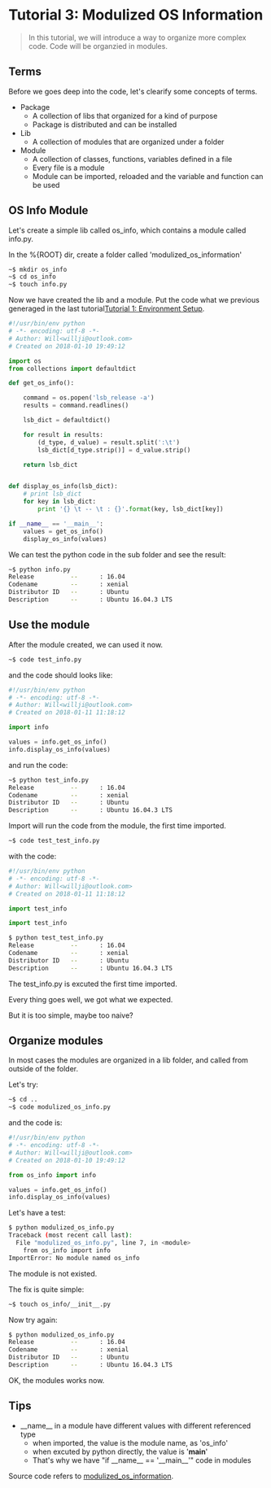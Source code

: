 Tutorial 3: Modulized OS Information
====================================

>In this tutorial, we will introduce a way to organize more complex code. Code will be organzied in modules.

Terms
-----

Before we goes deep into the code, let's clearify some concepts of terms.

- Package
  - A collection of libs that organized for a kind of purpose
  - Package is distributed and can be installed
- Lib
  - A collection of modules that are organized under a folder
- Module
  - A collection of classes, functions, variables defined in a file
  - Every file is a module
  - Module can be imported, reloaded and the variable and function can be used

OS Info Module
--------------

Let's create a simple lib called os_info, which contains a module called info.py.

In the %{ROOT} dir, create a folder called 'modulized_os_information'

``` bash
~$ mkdir os_info
~$ cd os_info
~$ touch info.py
```

Now we have created the lib and a module. Put the code what we previous generaged in the last tutorial[Tutorial 1: Environment Setup](environment_setup).

``` python
#!/usr/bin/env python
# -*- encoding: utf-8 -*-
# Author: Will<willji@outlook.com>
# Created on 2018-01-10 19:49:12

import os
from collections import defaultdict

def get_os_info():

    command = os.popen('lsb_release -a')
    results = command.readlines()

    lsb_dict = defaultdict()

    for result in results:
        (d_type, d_value) = result.split(':\t')
        lsb_dict[d_type.strip()] = d_value.strip()

    return lsb_dict


def display_os_info(lsb_dict):
    # print lsb_dict
    for key in lsb_dict:
        print '{} \t -- \t : {}'.format(key, lsb_dict[key])

if __name__ == '__main__':
    values = get_os_info()
    display_os_info(values)
```

We can test the python code in the sub folder and see the result:

``` bash
~$ python info.py
Release          --      : 16.04
Codename         --      : xenial
Distributor ID   --      : Ubuntu
Description      --      : Ubuntu 16.04.3 LTS
```

Use the module
--------------

After the module created, we can used it now.

``` bash
~$ code test_info.py
```

and the code should looks like:

``` python
#!/usr/bin/env python
# -*- encoding: utf-8 -*-
# Author: Will<willji@outlook.com>
# Created on 2018-01-11 11:18:12

import info

values = info.get_os_info()
info.display_os_info(values)
```

and run the code:

``` bash
~$ python test_info.py
Release          --      : 16.04
Codename         --      : xenial
Distributor ID   --      : Ubuntu
Description      --      : Ubuntu 16.04.3 LTS
```

Import will run the code from the module, the first time imported.

``` bash
~$ code test_test_info.py
```

with the code:

``` python
#!/usr/bin/env python
# -*- encoding: utf-8 -*-
# Author: Will<willji@outlook.com>
# Created on 2018-01-11 11:18:12

import test_info

import test_info
```

``` bash
$ python test_test_info.py
Release          --      : 16.04
Codename         --      : xenial
Distributor ID   --      : Ubuntu
Description      --      : Ubuntu 16.04.3 LTS
```

The test_info.py is excuted the first time imported.

Every thing goes well, we got what we expected.

But it is too simple, maybe too naive?

Organize modules
----------------

In most cases the modules are organized in a lib folder, and called from outside of the folder.

Let's try:

``` bash
~$ cd ..
~$ code modulized_os_info.py
```

and the code is:

``` python
#!/usr/bin/env python
# -*- encoding: utf-8 -*-
# Author: Will<willji@outlook.com>
# Created on 2018-01-10 19:49:12

from os_info import info

values = info.get_os_info()
info.display_os_info(values)

```

Let's have a test:

``` bash
$ python modulized_os_info.py
Traceback (most recent call last):
  File "modulized_os_info.py", line 7, in <module>
    from os_info import info
ImportError: No module named os_info
```

The module is not existed.

The fix is quite simple:

``` bash
~$ touch os_info/__init__.py
```

Now try again:

``` bash
$ python modulized_os_info.py
Release          --      : 16.04
Codename         --      : xenial
Distributor ID   --      : Ubuntu
Description      --      : Ubuntu 16.04.3 LTS
```

OK, the modules works now.

Tips
----

- \_\_name\_\_ in a module have different values with different referenced type
  - when imported, the value is the module name, as 'os_info'
  - when excuted by python directly, the value is '__main__'
  - That's why we have "if \_\_name\_\_ == \'\_\_main\_\_\'" code in modules


Source code refers to [modulized_os_information](https://github.com/webji/pyops/tree/master/pyops/tutorial/modulized_os_information).
